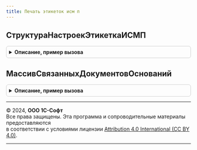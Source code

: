 ```yaml
---
title: Печать этикеток исм п
---
```



## СтруктураНастроекЭтикеткаИСМП
<details style="margin: 1em 0; padding: 0.5em; border: 1px solid #ccc; border-radius: 6px;">

<summary style="font-weight: bold; cursor: pointer;">Описание, пример вызова</summary>

```bsl

// Подготавливает структуру дополнительных параметров для печати этикеток.
//
// Возвращаемое значение:
// 	Структура - Описание:
// * КаждаяЭтикеткаНаНовомЛисте - Булево - Признак вывода разделителя страниц после каждой этикетки.
// * ПечатьЭтикетокВТаблицу     - Булево - Признак вывода этикеток в таблицу.
// * НастройкиПечатиЭтикетокВТаблицу - НастройкиКомпоновкиДанных - Настройки компоновки данных с полями, которые необходимо вывести.
//
Функция СтруктураНастроекЭтикеткаИСМП() Экспорт
```

Пример вызова
```bsl
Результат = ПечатьЭтикетокИСМП.СтруктураНастроекЭтикеткаИСМП() 
```
</details>

## МассивСвязанныхДокументовОснований
<details style="margin: 1em 0; padding: 0.5em; border: 1px solid #ccc; border-radius: 6px;">

<summary style="font-weight: bold; cursor: pointer;">Описание, пример вызова</summary>

```bsl

// Дополняет массив документов-оснований для выбора кодов маркировки из пула.
// Использутеся для определения связанных документов оснований, например:
// 	Формируем заказ поставщику, на основании Заказа на эмиссию, заказываем коды.
// 	На основании заказа поставщику вводим документ Приобритение товара.
// 	На основании Приобритения товара вводим документ Маркировка товаров и печатем новый код маркировки.
// 	Так как основания у документов Заказ на эмиссию и Маркировка товаров разные, - то определение связи между документами
// 	Заказ поставщику и Приобритение товаров происходит в переданном параметре.
// 	Запрос содержит установленный параметр Документ.
// 	Результат должен содержать одно поле, значение которого присутсвует в определяемом типе ОснованиеЗаказНаЭмиссиюКодовМаркировкиИСМП
//
// Параметры:
// 	Документ - ДокументСсылка.МаркировкаТоваровИСМП, ДокументСсылка.ПеремаркировкаТоваровИСМП - Исходный документ для выбора кодов.
//Возвращаемое значение:
//  Массив из ДокументСсылка - Документы-основания.
Функция МассивСвязанныхДокументовОснований(Документ) Экспорт
```

Пример вызова
```bsl
Результат = ПечатьЭтикетокИСМП.МассивСвязанныхДокументовОснований(Документ) 
```
</details>

---

© 2024, **ООО 1С-Софт**  
Все права защищены. Эта программа и сопроводительные материалы предоставляются  
в соответствии с условиями лицензии [Attribution 4.0 International (CC BY 4.0)](https://creativecommons.org/licenses/by/4.0/legalcode).

---
